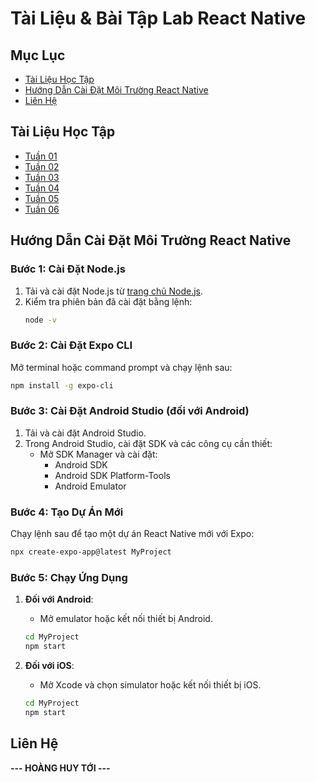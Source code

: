# Tài Liệu & Bài Tập Lab React Native

## Mục Lục

- [Tài Liệu Học Tập](#tài-liệu-học-tập)
- [Hướng Dẫn Cài Đặt Môi Trường React Native](#hướng-dẫn-cài-đặt-môi-trường-react-native)
- [Liên Hệ](#liên-hệ)

## Tài Liệu Học Tập

- [Tuần 01](https://github.com/hoanghuytoi/HoangHuyToi_21004305_THNhom3_ReactNative/tree/main/Tuan01)
- [Tuần 02](https://github.com/hoanghuytoi/HoangHuyToi_21004305_THNhom3_ReactNative/tree/main/Tuan02)
- [Tuần 03](https://github.com/hoanghuytoi/HoangHuyToi_21004305_THNhom3_ReactNative/tree/main/Tuan03)
- [Tuần 04](https://github.com/hoanghuytoi/HoangHuyToi_21004305_THNhom3_ReactNative/tree/main/Tuan04)
- [Tuần 05](https://github.com/hoanghuytoi/HoangHuyToi_21004305_THNhom3_ReactNative/tree/main/Tuan05)
- [Tuần 06](https://github.com/hoanghuytoi/HoangHuyToi_21004305_THNhom3_ReactNative/tree/main/Tuan06)

## Hướng Dẫn Cài Đặt Môi Trường React Native

### Bước 1: Cài Đặt Node.js

1. Tải và cài đặt Node.js từ [trang chủ Node.js](https://nodejs.org/).
2. Kiểm tra phiên bản đã cài đặt bằng lệnh:
   ```bash
   node -v
   ```

### Bước 2: Cài Đặt Expo CLI

Mở terminal hoặc command prompt và chạy lệnh sau:
```bash
npm install -g expo-cli
```

### Bước 3: Cài Đặt Android Studio (đối với Android)

1. Tải và cài đặt Android Studio.
2. Trong Android Studio, cài đặt SDK và các công cụ cần thiết:
   - Mở SDK Manager và cài đặt:
     - Android SDK
     - Android SDK Platform-Tools
     - Android Emulator

### Bước 4: Tạo Dự Án Mới

Chạy lệnh sau để tạo một dự án React Native mới với Expo:
```bash
npx create-expo-app@latest MyProject
```

### Bước 5: Chạy Ứng Dụng

1. **Đối với Android**:
   - Mở emulator hoặc kết nối thiết bị Android.
   ```bash
   cd MyProject
   npm start
   ```

2. **Đối với iOS**:
   - Mở Xcode và chọn simulator hoặc kết nối thiết bị iOS.
   ```bash
   cd MyProject
   npm start
   ```

## Liên Hệ

**--- HOÀNG HUY TỚI ---**
